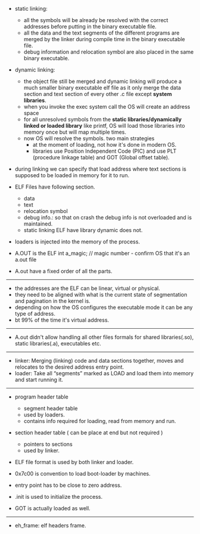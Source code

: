- static linking:
    - all the symbols will be already be resolved with the correct addresses before putting in the binary executable file.
    - all the data and the text segments of the different programs are merged by the linker during compile time in the binary executable file.
    - debug information and relocation symbol are also placed in the same binary executable.
- dynamic linking:
    - the object file still be merged and dynamic linking will produce a much smaller binary executable elf file as it only merge the data section and text section of every other .c file except **system libraries**.
    - when you invoke the exec system call the OS will create an address space
    - for all unresolved symbols from the **static libraries/dynamically linked or loaded library** like printf, OS will load those libraries into memory once but will map multiple times.
    - now OS will resolve the symbols. two main strategies
        - at the moment of loading, not how it's done in modern OS.
        - libraries use Position Independent Code (PIC) and use PLT (procedure linkage table) and GOT (Global offset table).
    
- during linking we can specify that load address where text sections is supposed to be loaded in memory for it to run. 

- ELF Files have following section.
    - data
    - text
    - relocation symbol
    - debug info.: so that on crash the debug info is not overloaded and is maintained.
    - static linking ELF have library dynamic does not.

- loaders is injected into the memory of the process.
- A.OUT is the ELF
    int a_magic; // magic number
        - confirm OS that it's an a.out file
- A.out have a fixed order of all the parts.
---
- the addresses are the ELF can be linear, virtual or physical.
- they need to be aligned with what is the current state of segmentation and pagination in the kernel is.
- depending on how the OS configures the executable mode it can be any type of address.
- bt 99% of the time it's virtual address.
---
- A.out didn't allow handling all other files formals for shared libraries(.so), static libraries(.a), executables etc.
---
- linker: Merging (linking) code and data sections together, moves and relocates to the desired address entry point.
- loader: Take all “segments” marked as LOAD and load them into memory and start running it.

---
- program header table
    - segment header table
    - used by loaders.
    - contains info required for loading, read from memory and run.

- section header table ( can be place at end but not required )
    - pointers to sections
    - used by linker.

- ELF file format is used by both linker and loader.
- 0x7c00 is convention to load boot-loader by machines.
- entry point has to be close to zero address.

- .init is used to initialize the process.
- GOT is actually loaded as well.

---
- eh_frame: elf headers frame.
